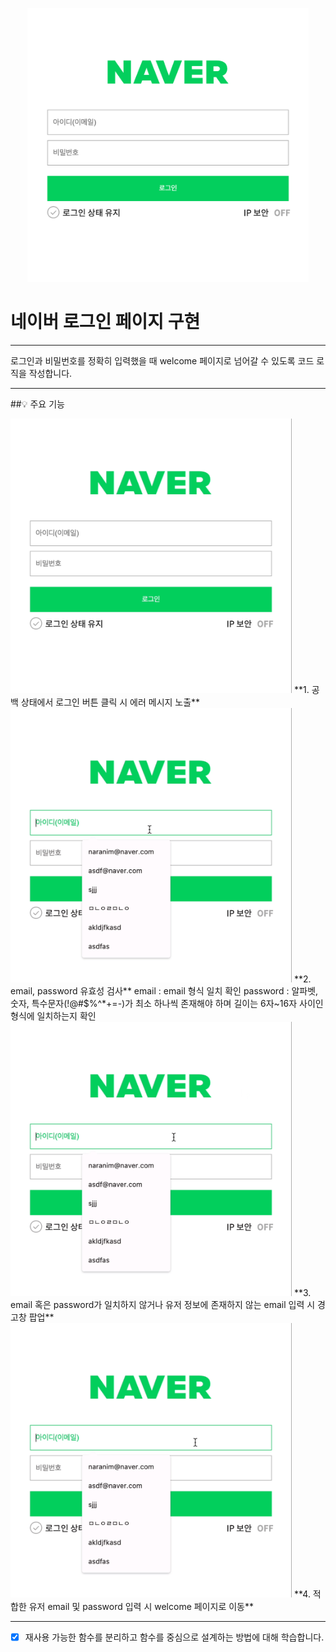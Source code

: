 <p align="center">
    <img src="./assets/naver_login.png" alt="네이버로그인" width="450px">
</p>

# 네이버 로그인 페이지 구현

---

로그인과 비밀번호를 정확히 입력했을 때 welcome 페이지로 넘어갈 수 있도록 코드 로직을 작성합니다.

---

##💡 주요 기능

<img src="./assets/error(null).gif" alt="공백 로그인 에러" width="450px">
**1. 공백 상태에서 로그인 버튼 클릭 시 에러 메시지 노출**
   
<img src="./assets/validation.gif" alt="로그인 유효성 검사" width="450px">
**2. email, password 유효성 검사**
email : email 형식 일치 확인
password : 알파벳, 숫자, 특수문자(!@#$%^*+=-)가 최소 하나씩 존재해야 하며 길이는 6자~16자 사이인 형식에 일치하는지 확인

<img src="./assets/login_check.gif" alt="로그인 실패 시 경고창" width="450px">
**3. email 혹은 password가 일치하지 않거나 유저 정보에 존재하지 않는 email 입력 시 경고창 팝업**

<img src="./assets/login_success.gif" alt="로그인 성공 시 페이지 이동" width="450px">
**4. 적합한 유저 email 및 password 입력 시 welcome 페이지로 이동**

---

- [x] 재사용 가능한 함수를 분리하고 함수를 중심으로 설계하는 방법에 대해 학습합니다.
